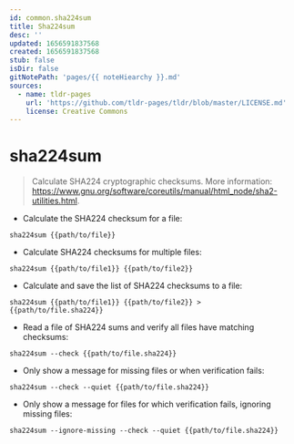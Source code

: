 ```yaml
---
id: common.sha224sum
title: Sha224sum
desc: ''
updated: 1656591837568
created: 1656591837568
stub: false
isDir: false
gitNotePath: 'pages/{{ noteHiearchy }}.md'
sources:
  - name: tldr-pages
    url: 'https://github.com/tldr-pages/tldr/blob/master/LICENSE.md'
    license: Creative Commons
---
```

# sha224sum

> Calculate SHA224 cryptographic checksums.
> More information: <https://www.gnu.org/software/coreutils/manual/html_node/sha2-utilities.html>.

- Calculate the SHA224 checksum for a file:

`sha224sum {{path/to/file}}`

- Calculate SHA224 checksums for multiple files:

`sha224sum {{path/to/file1}} {{path/to/file2}}`

- Calculate and save the list of SHA224 checksums to a file:

`sha224sum {{path/to/file1}} {{path/to/file2}} > {{path/to/file.sha224}}`

- Read a file of SHA224 sums and verify all files have matching checksums:

`sha224sum --check {{path/to/file.sha224}}`

- Only show a message for missing files or when verification fails:

`sha224sum --check --quiet {{path/to/file.sha224}}`

- Only show a message for files for which verification fails, ignoring missing files:

`sha224sum --ignore-missing --check --quiet {{path/to/file.sha224}}`

